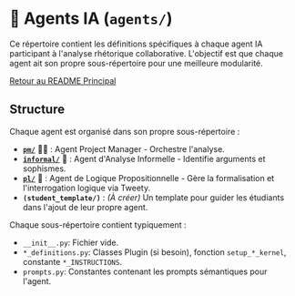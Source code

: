 # 🧠 Agents IA (`agents/`)

Ce répertoire contient les définitions spécifiques à chaque agent IA participant à l'analyse rhétorique collaborative. L'objectif est que chaque agent ait son propre sous-répertoire pour une meilleure modularité.

[Retour au README Principal](../README.md)

## Structure

Chaque agent est organisé dans son propre sous-répertoire :

* **[`pm/`](./pm/README.md)** 🧑‍🏫 : Agent Project Manager - Orchestre l'analyse.
* **[`informal/`](./informal/README.md)** 🧐 : Agent d'Analyse Informelle - Identifie arguments et sophismes.
* **[`pl/`](./pl/README.md)** 📐 : Agent de Logique Propositionnelle - Gère la formalisation et l'interrogation logique via Tweety.
* **`(student_template/)`** : *(À créer)* Un template pour guider les étudiants dans l'ajout de leur propre agent.

Chaque sous-répertoire contient typiquement :
* `__init__.py`: Fichier vide.
* `*_definitions.py`: Classes Plugin (si besoin), fonction `setup_*_kernel`, constante `*_INSTRUCTIONS`.
* `prompts.py`: Constantes contenant les prompts sémantiques pour l'agent.